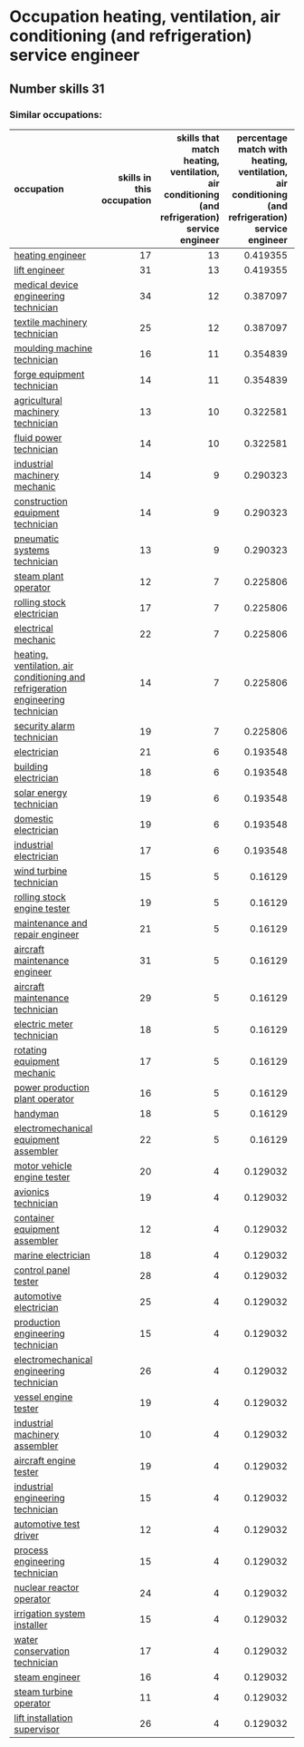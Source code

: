 # Occupation heating, ventilation, air conditioning (and refrigeration) service engineer
## Number skills 31
### Similar occupations:
| occupation                                                                                                                                                            |   skills in this occupation |   skills that match heating, ventilation, air conditioning (and refrigeration) service engineer |   percentage match with heating, ventilation, air conditioning (and refrigeration) service engineer |   skills not in heating, ventilation, air conditioning (and refrigeration) service engineer |
|:----------------------------------------------------------------------------------------------------------------------------------------------------------------------|----------------------------:|------------------------------------------------------------------------------------------------:|----------------------------------------------------------------------------------------------------:|--------------------------------------------------------------------------------------------:|
| [heating engineer](heating_engineer.md)                                                                                                                               |                          17 |                                                                                              13 |                                                                                            0.419355 |                                                                                           4 |
| [lift engineer](lift_engineer.md)                                                                                                                                     |                          31 |                                                                                              13 |                                                                                            0.419355 |                                                                                          18 |
| [medical device engineering technician](medical_device_engineering_technician.md)                                                                                     |                          34 |                                                                                              12 |                                                                                            0.387097 |                                                                                          22 |
| [textile machinery technician](textile_machinery_technician.md)                                                                                                       |                          25 |                                                                                              12 |                                                                                            0.387097 |                                                                                          13 |
| [moulding machine technician](moulding_machine_technician.md)                                                                                                         |                          16 |                                                                                              11 |                                                                                            0.354839 |                                                                                           5 |
| [forge equipment technician](forge_equipment_technician.md)                                                                                                           |                          14 |                                                                                              11 |                                                                                            0.354839 |                                                                                           3 |
| [agricultural machinery technician](agricultural_machinery_technician.md)                                                                                             |                          13 |                                                                                              10 |                                                                                            0.322581 |                                                                                           3 |
| [fluid power technician](fluid_power_technician.md)                                                                                                                   |                          14 |                                                                                              10 |                                                                                            0.322581 |                                                                                           4 |
| [industrial machinery mechanic](industrial_machinery_mechanic.md)                                                                                                     |                          14 |                                                                                               9 |                                                                                            0.290323 |                                                                                           5 |
| [construction equipment technician](construction_equipment_technician.md)                                                                                             |                          14 |                                                                                               9 |                                                                                            0.290323 |                                                                                           5 |
| [pneumatic systems technician](pneumatic_systems_technician.md)                                                                                                       |                          13 |                                                                                               9 |                                                                                            0.290323 |                                                                                           4 |
| [steam plant operator](steam_plant_operator.md)                                                                                                                       |                          12 |                                                                                               7 |                                                                                            0.225806 |                                                                                           5 |
| [rolling stock electrician](rolling_stock_electrician.md)                                                                                                             |                          17 |                                                                                               7 |                                                                                            0.225806 |                                                                                          10 |
| [electrical mechanic](electrical_mechanic.md)                                                                                                                         |                          22 |                                                                                               7 |                                                                                            0.225806 |                                                                                          15 |
| [heating, ventilation, air conditioning and refrigeration engineering technician](heating,_ventilation,_air_conditioning_and_refrigeration_engineering_technician.md) |                          14 |                                                                                               7 |                                                                                            0.225806 |                                                                                           7 |
| [security alarm technician](security_alarm_technician.md)                                                                                                             |                          19 |                                                                                               7 |                                                                                            0.225806 |                                                                                          12 |
| [electrician](electrician.md)                                                                                                                                         |                          21 |                                                                                               6 |                                                                                            0.193548 |                                                                                          15 |
| [building electrician](building_electrician.md)                                                                                                                       |                          18 |                                                                                               6 |                                                                                            0.193548 |                                                                                          12 |
| [solar energy technician](solar_energy_technician.md)                                                                                                                 |                          19 |                                                                                               6 |                                                                                            0.193548 |                                                                                          13 |
| [domestic electrician](domestic_electrician.md)                                                                                                                       |                          19 |                                                                                               6 |                                                                                            0.193548 |                                                                                          13 |
| [industrial electrician](industrial_electrician.md)                                                                                                                   |                          17 |                                                                                               6 |                                                                                            0.193548 |                                                                                          11 |
| [wind turbine technician](wind_turbine_technician.md)                                                                                                                 |                          15 |                                                                                               5 |                                                                                            0.16129  |                                                                                          10 |
| [rolling stock engine tester](rolling_stock_engine_tester.md)                                                                                                         |                          19 |                                                                                               5 |                                                                                            0.16129  |                                                                                          14 |
| [maintenance and repair engineer](maintenance_and_repair_engineer.md)                                                                                                 |                          21 |                                                                                               5 |                                                                                            0.16129  |                                                                                          16 |
| [aircraft maintenance engineer](aircraft_maintenance_engineer.md)                                                                                                     |                          31 |                                                                                               5 |                                                                                            0.16129  |                                                                                          26 |
| [aircraft maintenance technician](aircraft_maintenance_technician.md)                                                                                                 |                          29 |                                                                                               5 |                                                                                            0.16129  |                                                                                          24 |
| [electric meter technician](electric_meter_technician.md)                                                                                                             |                          18 |                                                                                               5 |                                                                                            0.16129  |                                                                                          13 |
| [rotating equipment mechanic](rotating_equipment_mechanic.md)                                                                                                         |                          17 |                                                                                               5 |                                                                                            0.16129  |                                                                                          12 |
| [power production plant operator](power_production_plant_operator.md)                                                                                                 |                          16 |                                                                                               5 |                                                                                            0.16129  |                                                                                          11 |
| [handyman](handyman.md)                                                                                                                                               |                          18 |                                                                                               5 |                                                                                            0.16129  |                                                                                          13 |
| [electromechanical equipment assembler](electromechanical_equipment_assembler.md)                                                                                     |                          22 |                                                                                               5 |                                                                                            0.16129  |                                                                                          17 |
| [motor vehicle engine tester](motor_vehicle_engine_tester.md)                                                                                                         |                          20 |                                                                                               4 |                                                                                            0.129032 |                                                                                          16 |
| [avionics technician](avionics_technician.md)                                                                                                                         |                          19 |                                                                                               4 |                                                                                            0.129032 |                                                                                          15 |
| [container equipment assembler](container_equipment_assembler.md)                                                                                                     |                          12 |                                                                                               4 |                                                                                            0.129032 |                                                                                           8 |
| [marine electrician](marine_electrician.md)                                                                                                                           |                          18 |                                                                                               4 |                                                                                            0.129032 |                                                                                          14 |
| [control panel tester](control_panel_tester.md)                                                                                                                       |                          28 |                                                                                               4 |                                                                                            0.129032 |                                                                                          24 |
| [automotive electrician](automotive_electrician.md)                                                                                                                   |                          25 |                                                                                               4 |                                                                                            0.129032 |                                                                                          21 |
| [production engineering technician](production_engineering_technician.md)                                                                                             |                          15 |                                                                                               4 |                                                                                            0.129032 |                                                                                          11 |
| [electromechanical engineering technician](electromechanical_engineering_technician.md)                                                                               |                          26 |                                                                                               4 |                                                                                            0.129032 |                                                                                          22 |
| [vessel engine tester](vessel_engine_tester.md)                                                                                                                       |                          19 |                                                                                               4 |                                                                                            0.129032 |                                                                                          15 |
| [industrial machinery assembler](industrial_machinery_assembler.md)                                                                                                   |                          10 |                                                                                               4 |                                                                                            0.129032 |                                                                                           6 |
| [aircraft engine tester](aircraft_engine_tester.md)                                                                                                                   |                          19 |                                                                                               4 |                                                                                            0.129032 |                                                                                          15 |
| [industrial engineering technician](industrial_engineering_technician.md)                                                                                             |                          15 |                                                                                               4 |                                                                                            0.129032 |                                                                                          11 |
| [automotive test driver](automotive_test_driver.md)                                                                                                                   |                          12 |                                                                                               4 |                                                                                            0.129032 |                                                                                           8 |
| [process engineering technician](process_engineering_technician.md)                                                                                                   |                          15 |                                                                                               4 |                                                                                            0.129032 |                                                                                          11 |
| [nuclear reactor operator](nuclear_reactor_operator.md)                                                                                                               |                          24 |                                                                                               4 |                                                                                            0.129032 |                                                                                          20 |
| [irrigation system installer](irrigation_system_installer.md)                                                                                                         |                          15 |                                                                                               4 |                                                                                            0.129032 |                                                                                          11 |
| [water conservation technician](water_conservation_technician.md)                                                                                                     |                          17 |                                                                                               4 |                                                                                            0.129032 |                                                                                          13 |
| [steam engineer](steam_engineer.md)                                                                                                                                   |                          16 |                                                                                               4 |                                                                                            0.129032 |                                                                                          12 |
| [steam turbine operator](steam_turbine_operator.md)                                                                                                                   |                          11 |                                                                                               4 |                                                                                            0.129032 |                                                                                           7 |
| [lift installation supervisor](lift_installation_supervisor.md)                                                                                                       |                          26 |                                                                                               4 |                                                                                            0.129032 |                                                                                          22 |
